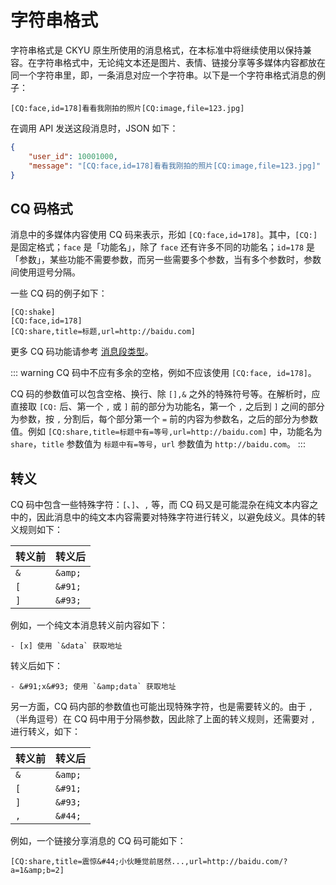 # 字符串格式

字符串格式是 CKYU 原生所使用的消息格式，在本标准中将继续使用以保持兼容。在字符串格式中，无论纯文本还是图片、表情、链接分享等多媒体内容都放在同一个字符串里，即，一条消息对应一个字符串。以下是一个字符串格式消息的例子：

```
[CQ:face,id=178]看看我刚拍的照片[CQ:image,file=123.jpg]
```

在调用 API 发送这段消息时，JSON 如下：

```json
{
    "user_id": 10001000,
    "message": "[CQ:face,id=178]看看我刚拍的照片[CQ:image,file=123.jpg]"
}
```

## CQ 码格式

消息中的多媒体内容使用 CQ 码来表示，形如 `[CQ:face,id=178]`。其中，`[CQ:]` 是固定格式；`face` 是「功能名」，除了 `face` 还有许多不同的功能名；`id=178` 是「参数」，某些功能不需要参数，而另一些需要多个参数，当有多个参数时，参数间使用逗号分隔。

一些 CQ 码的例子如下：

```
[CQ:shake]
[CQ:face,id=178]
[CQ:share,title=标题,url=http://baidu.com]
```

更多 CQ 码功能请参考 [消息段类型](segment.md)。

::: warning
CQ 码中不应有多余的空格，例如不应该使用 `[CQ:face, id=178]`。

CQ 码的参数值可以包含空格、换行、除 `[],&` 之外的特殊符号等。在解析时，应直接取 `[CQ:` 后、第一个 `,` 或 `]` 前的部分为功能名，第一个 `,` 之后到 `]` 之间的部分为参数，按 `,` 分割后，每个部分第一个 `=` 前的内容为参数名，之后的部分为参数值。例如 `[CQ:share,title=标题中有=等号,url=http://baidu.com]` 中，功能名为 `share`，`title` 参数值为 `标题中有=等号`，`url` 参数值为 `http://baidu.com`。
:::

## 转义

CQ 码中包含一些特殊字符：`[`、`]`、`,` 等，而 CQ 码又是可能混杂在纯文本内容之中的，因此消息中的纯文本内容需要对特殊字符进行转义，以避免歧义。具体的转义规则如下：

| 转义前 | 转义后 |
| --- | --- |
| `&` | `&amp;` |
| `[` | `&#91;` |
| `]` | `&#93;` |

例如，一个纯文本消息转义前内容如下：

```
- [x] 使用 `&data` 获取地址
```

转义后如下：

```
- &#91;x&#93; 使用 `&amp;data` 获取地址
```

另一方面，CQ 码内部的参数值也可能出现特殊字符，也是需要转义的。由于 `,`（半角逗号）在 CQ 码中用于分隔参数，因此除了上面的转义规则，还需要对 `,` 进行转义，如下：

| 转义前 | 转义后 |
| --- | --- |
| `&` | `&amp;` |
| `[` | `&#91;` |
| `]` | `&#93;` |
| `,` | `&#44;` |

例如，一个链接分享消息的 CQ 码可能如下：

```
[CQ:share,title=震惊&#44;小伙睡觉前居然...,url=http://baidu.com/?a=1&amp;b=2]
```
